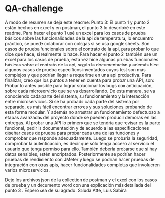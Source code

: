 # QA-challenge
A modo de resumen se deja este readme:
Punto 3: El punto 1 y punto 2 están hechos en excel y en postman, el punto 3 lo describiré en este readme. Para hacer el punto 1 usé un excel para los casos de prueba básicos sobre las funcionalidades de la api de temperatura, lo encuentro práctico, se puede colaborar con colegas si se usa google sheets. Son casos de prueba funcionales sobre el contrato de la api, para probar lo que dice que hace, si realmente lo hace. 
Para hacer el punto 2, también use un excel para los casos de prueba, esta vez hice algunas pruebas funcionales básicas sobre el contrato de la api, según la documentación y además hice algunos casos de prueba específicos inventados cuyos test son más complejos y que podrían llegar a requerirse en una api productiva. 
Para finalizar, creo que los puntos a tener en cuenta para probar una API, son: Probar lo antes posible para lograr solucionar los bugs con anticipación, sobre cada microservicio que se va desarrollando. De esta manera, se va conociendo cada parte del sistema, su funcionamiento y la interacción entre microservicios. Si se ha probado cada parte del sistema por separado, es más fácil encontrar errores y sus soluciones, probando de esta forma modular. Y además no arrastrar un funcionamiento defectuoso a etapas avanzadas del proyecto donde se pueden producir demoras en las entregas. 
Al probar una API lo primero que se tendría que revisar es la parte funcional, pedir la documentación y de acuerdo a las especificaciones diseñar casos de prueba para probar cada una de las funciones y comprobar que responde adecuadamente. 
Luego se probaría la seguridad, comprobar la autenticación, es decir que sólo tenga acceso al servicio el usuario que tenga permiso para ello. 
También debería probarse que si hay datos sensibles, estén encriptados. Posteriormente se podrían hacer pruebas de rendimiento con JMeter y luego se podrían hacer pruebas de integración con otras apis, hacer funcionalidades completas que involucren varios microservicios.

Dejo los archivos json de la collection de postman y el excel con los casos de prueba y un documento word con una explicación más detallada del punto 3 .
Espero sea de su agrado. 
Saluda Atte, Luis Sabina
